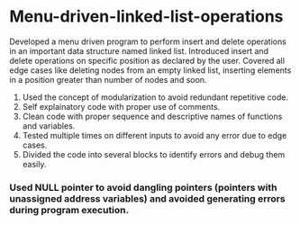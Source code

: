 # Menu-driven-linked-list-operations
Developed a menu driven program to perform insert and delete operations in an important data structure named linked list. Introduced insert and delete operations on specific position as declared by the user. Covered all edge cases like deleting nodes from an empty linked list, inserting elements in a position greater than number of nodes and soon.

1. Used the concept of modularization to avoid redundant repetitive code.
2. Self explainatory code with proper use of comments.
3. Clean code with proper sequence and descriptive names of functions and variables.
4. Tested multiple times on different inputs to avoid any error due to edge cases.
5. Divided the code into several blocks to identify errors and debug them easily.
### Used NULL pointer to avoid dangling pointers (pointers with unassigned address variables) and avoided generating errors during program execution.
